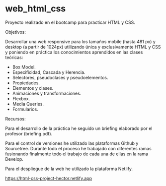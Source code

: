 # web_html_css

Proyecto realizado en el bootcamp para practicar HTML y CSS.

Objetivos:

Desarrollar una web responsive para los tamaños mobile (hasta 481 px) y desktop (a partir de 1024px) utilizando única y exclusivamente HTML y CSS y poniendo en práctica los conocimientos aprendidos en las clases teóricas:

  - Box Model.
  - Especificidad, Cascada y Herencia.
  - Selectores, pseudoclases y pseudoelementos.
  - Propiedades.
  - Elementos y clases.
  - Animaciones y transformaciones.
  - Flexbox.
  - Media Queries.
  - Formularios.
  
  
  
  
Recursos:

Para el desarrollo de la práctica he seguido un briefing elaborado por el profesor (briefing.pdf).

Para el control de versiones he utilizado las plataformas Github y Sourcetree. Durante todo el proceso he trabajado con diferentes ramas fusionando finalmente todo el trabajo de cada una de ellas en la rama Develop.

Para el despliegue de la web he utilizado la plataforma Netlify.

https://html-css-project-hector.netlify.app
